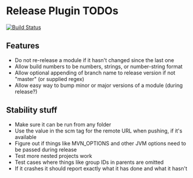 Release Plugin TODOs
====================

[![Build Status](https://travis-ci.org/danielflower/multi-module-maven-release-plugin.svg?branch=master)](https://travis-ci.org/danielflower/multi-module-maven-release-plugin)

Features
--------

* Do not re-release a module if it hasn't changed since the last one
* Allow build numbers to be numbers, strings, or number-string format
* Allow optional appending of branch name to release version if not "master" (or supplied regex)
* Allow easy way to bump minor or major versions of a module (during release?)

Stability stuff
---------------

* Make sure it can be run from any folder
* Use the value in the scm tag for the remote URL when pushing, if it's available
* Figure out if things like MVN_OPTIONS and other JVM options need to be passed during release
* Test more nested projects work
* Test cases where things like group IDs in parents are omitted
* If it crashes it should report exactly what it has done and what it hasn't
